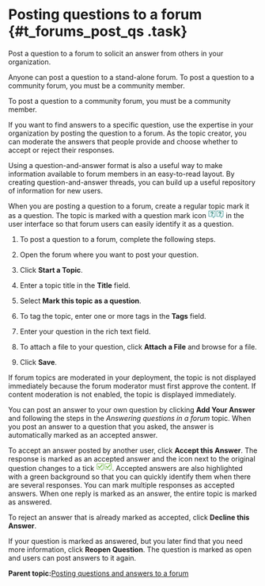 # Posting questions to a forum {#t_forums_post_qs .task}

Post a question to a forum to solicit an answer from others in your organization.

Anyone can post a question to a stand-alone forum. To post a question to a community forum, you must be a community member.

To post a question to a community forum, you must be a community member.

If you want to find answers to a specific question, use the expertise in your organization by posting the question to a forum. As the topic creator, you can moderate the answers that people provide and choose whether to accept or reject their responses.

Using a question-and-answer format is also a useful way to make information available to forum members in an easy-to-read layout. By creating question-and-answer threads, you can build up a useful repository of information for new users.

When you are posting a question to a forum, create a regular topic mark it as a question. The topic is marked with a question mark icon ![Question icon](faqs_16x16.gif)![Question icon](faqs_16x16.gif) in the user interface so that forum users can easily identify it as a question.

1.  To post a question to a forum, complete the following steps.
2.  Open the forum where you want to post your question.

3.  Click **Start a Topic**.

4.  Enter a topic title in the **Title** field.

5.  Select **Mark this topic as a question**.

6.  To tag the topic, enter one or more tags in the **Tags** field.

7.  Enter your question in the rich text field.

8.  To attach a file to your question, click **Attach a File** and browse for a file.

9.  Click **Save**.


If forum topics are moderated in your deployment, the topic is not displayed immediately because the forum moderator must first approve the content. If content moderation is not enabled, the topic is displayed immediately.

You can post an answer to your own question by clicking **Add Your Answer** and following the steps in the *Answering questions in a forum* topic. When you post an answer to a question that you asked, the answer is automatically marked as an accepted answer.

To accept an answer posted by another user, click **Accept this Answer**. The response is marked as an accepted answer and the icon next to the original question changes to a tick ![Tick denotes an accepted answer](completed_16x16.gif)![Tick denotes an accepted answer](completed_16x16.gif). Accepted answers are also highlighted with a green background so that you can quickly identify them when there are several responses. You can mark multiple responses as accepted answers. When one reply is marked as an answer, the entire topic is marked as answered.

To reject an answer that is already marked as accepted, click **Decline this Answer**.

If your question is marked as answered, but you later find that you need more information, click **Reopen Question**. The question is marked as open and users can post answers to it again.

**Parent topic:**[Posting questions and answers to a forum](../forums/c_forums_post_q_and_as.md)

